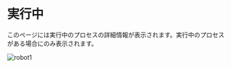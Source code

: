 # 実行中

このページには実行中のプロセスの詳細情報が表示されます。実行中のプロセスがある場合にのみ表示されます。

![robot1](https://docimages.blob.core.chinacloudapi.cn/images/Robot/Robot-RunningProcess-0.png)

